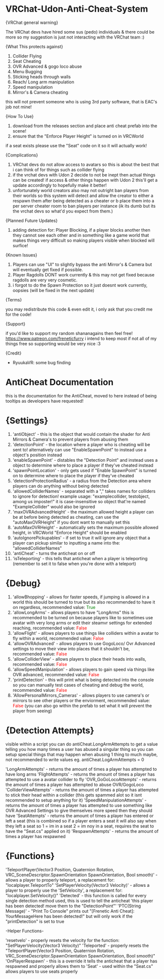 # VRChat-Udon-Anti-Cheat-System
{VRChat general warning}

The VRChat devs have hired some sus (pedo) individuals & there could be more so my suggestion is just not interacting with the VRChat team :)

{What This protects against}

1. Collider Flying
2. Seat Cheating
3. OVR Advanced & gogo loco abuse
4. Menu Bugging
5. Sticking heads through walls
6. Reach/ Long arm manipulation
7. Speed manipulation
8. Mirror's & Camera cheating

this will not prevent someone who is using 3rd party software, that is EAC's job not mine!

{How To Use}

1. download from the releases section and place anti cheat prefab into the scene!
2. ensure that the "Enforce Player Height" is turned on in VRCWorld

if a seat exists please use the "Seat" code on it so it will actually work!

{Complications}

1. VRChat devs do not allow access to avatars so this is about the best that i can think of for things such as collider flying
2. if the vrchat devs with Udon 2 decide to not be inept then actual things can be created! if access & other things happen with Udon 2 this'll get a update accordingly to hopefully make it better!
3. unfortunately world creators also may not outright ban players from their worlds so this system will detect and allow the creator to either a respawn them after being detected as a cheater or b place them into a per server cheater room to ban players per instance (ik its dumb but its the vrchat devs so what'd you expect from them.)

{Planned Future Updates}

1. adding detection for: Player Blocking, if a player blocks another then they cannot see each other and in something like a game world that makes things very difficult so making players visible when blocked will surfice!

{Known Issues}

1. Players can use "UI" to slightly bypass the anti Mirror's & Camera but will eventually get fixed if possible.
2. Player Ragdolls DONT work currently & this may not get fixed because ragdolls are very very cosmetic.
3. i forgot to do the Spawn Protection so it just doesnt work currently, oopsies (will be fixed in the next update)

{Terms}

you may redistribute this code & even edit it, i only ask that you credit me for the code!

{Support}

if you'd like to support my random shananagains then feel free! https://www.patreon.com/freneticfurry
i intend to keep most if not all of my things free so supporting would be very nice :3

{Credit}

- RyuukaVR: some bug finding



# **AntiCheat Documentation**

this is the documentation for the AntiCheat, moved to here instead of being tooltips as developers have requested!

# **{Settings}**

1. 'antiObject' - this is the object that would contain the shader for Anti Mirrors & Camera's to prevent players from abusing them
2. 'detectionPoint' - the location where a player who is cheating will be sent to! alternatively can use "EnableSpawnPoint" to instead use a object's position instead
3. 'enableSpawnPoint' - distables the "Detection Point" and instead uses a object to determine where to place a player if they've cheated instead
4. 'spawnPointLocation' - only gets used if "Enable SpawnPoint" is turned on to determine where to place the player if they've cheated
5. 'detectionProtectionRadius' - a radius from the Detection area where players can do anything without being detected
6. 'allowedColliderNames' - separated with a "," takes names for colliders to ignore for detection! example usage: "examplecollider, testobject, among us imposter!" it is case-insensitive so object that're named "ExampleCollider" would also be ignored
7. 'maxOVRAdvancedHeight' - the maximum allowed height a player can be at before being detected as cheating, can use the "autoMaxOVRHeight" if you dont want to manually set this
8. 'autoMaxOVRHeight' - automatically sets the maximum possible allowed height, in VRCWorld "Enforce Height" should be enabled
9. 'autoIgnorePickupables' - if set to true it will ignore any object that a player can pickup similar to inputting a name into the: "allowedColliderNames"
10. 'antiCheat' - turns the anticheat on or off
11. 'isTeleporting' - this tells that anticheat when a player is teleporting (remember to set it to false when you're done with a teleport)

# **{Debug}**

1. 'allowBhopping' - allows for faster speeds, if jumping is allowed in a world this should be turned to true but its also recommended to have it on regardless,  recommended value: <span style="color: green;">True</span>
2. 'allowLongArms' - allows players to have "LongArms" this is recommended to be turned on because players like to sometimes use avatar with very long arms or edit their steamvr settings for extended reaching,  recommended value: <span style="color: red;">False</span>
3. 'allowFlight' - allows players to use things like colliders within a avatar to fly within a world, recommended value: <span style="color: red;">False</span>
4. 'allowOVRAdvanced' - allows players to use GogoLoco/ Ovr Advanced settings to move their view into places that it shouldn't be,  recommended value: <span style="color: red;">False</span>
5. 'allowColliderView' - allows players to place their heads into walls, recommended value: <span style="color: red;">False</span>
6. 'allowSpeedManipulation' - allows players to gain speed via things like OVR advanced, recommended value: <span style="color: red;">False</span>
7. 'printDetection' - this will print what is being detected into the console so you can manually test cases of cheating and debug the world, recommended value: <span style="color: red;">False</span>
8. 'AllowPersonalMirrors_Cameras' - allows players to use camera's or mirrors to see other players or the enviorment, recommended value: <span style="color: red;">False</span> (you can also go within the prefab to set what it will prevent the player from seeing)

# **{Detection Attempts}**

visible within a script you can do antiCheat.LongArmAttempts to get a value telling you how many times a user has abused a singular thing so you can setup special things that may happen when abusing 1 thing to much maybe, not recommended to write values eg. antiCheat.LogArmAttempts = 0

'LongArmAttempts' - returns the amount of times a player has attempted to have long arms
'FlightAttempts' - returns the amount of times a player has attempted to use a avatar collider to fly
'OVR_GoGoLocoAttempts' - returns the amount of times a player has attempted to abuse OVR/GogoLoco
'ColliderViewAttempts' - returns the amount of times a player has attempted to stick their head within a collider (this gets spammed alot so it isnt recommended to setup anything for it)
'SpeedManipulationAttempts' - returns the amount of times a player has attempted to use something like OVR Advanced Settings to give themselves more speed then they should have
'SeatAttempts' - returns the amount of times a player has entered or left a seat (this is combined so if a player enters a seat it will also say when they left a seat so 1 = im in a seat 2 = im noy in a seat, requires the seat to have the "Seat.cs" applied on it)
'RespawnAttempts' - returns the amount of times a player has respawned

# **{Functions}**

'TeleportPlayer(Vector3 Position, Quaternion Rotation, VRC_SceneDescriptor.SpawnOrientation SpawnOrientation, Bool smooth)' - allows a player to properly teleport, a replacement for: "localplayer.TeleportTo"
'SetPlayerVelocity(Vector3 Velocity)' - allows a player to properly use the 'SetVelocity', a replacement for: "localplayer.SetVelocity()"
'Detected' - this function is called for every single detection method used, this is used to tell the anticheat 'this player has been detected! move them to the "DetectionPoint"'
'PTC(String Message)' - "Print To Console" prints out "[Frenetic Anti Cheat]: YourMessageHere has been detected!" but will only work if the "printDetection" is set to true

-Helper Functions-

'resetvelo' - properly resets the velocity for the function: "SetPlayerVelocity(Vector3 Velocity)"
'Teleported' - properly resets the "TeleportPlayer(Vector3 Position, Quaternion Rotation, VRC_SceneDescriptor.SpawnOrientation SpawnOrientation, Bool smooth)"
'OnPlayerRespawn' - this is a override it tells the anticheat that a player has respawned and properly allows them to
'Seat' - used within the "Seat.cs" allows players to use seats properly

